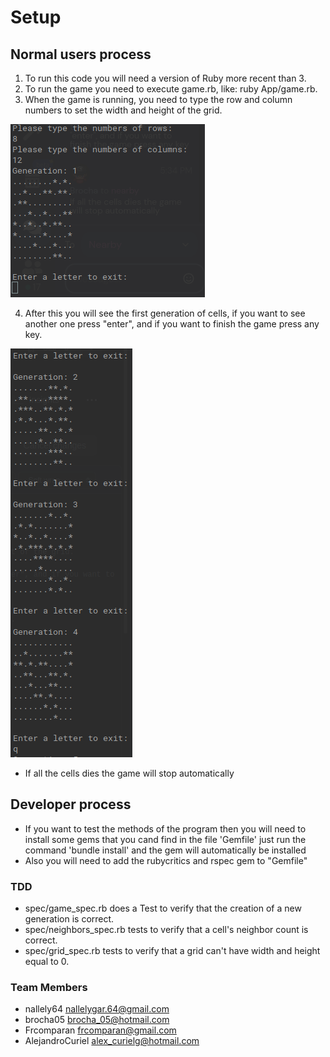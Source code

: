 # Setup
## Normal users process
1. To run this code you will need a version of Ruby  more recent than 3.
2. To run the game you need to execute game.rb, like: ruby App/game.rb.
3. When the game is running, you need to type the row and column numbers to set the width and height of the grid.

![Example](../img/example_code.png)

4. After this you will see the first generation of cells, if you want to see another one press "enter", and if you want to finish the game press any key.

![Example2](../img/example_code2.png)

- If all the cells dies the game will stop automatically

## Developer process
- If you want to test the methods of the program then you will need to install some gems that you cand find in the file 'Gemfile' just run the command 'bundle install' and the gem will automatically be installed
- Also you will need to add the rubycritics and rspec gem to "Gemfile"

### TDD
- spec/game_spec.rb does a Test to verify that the creation of a new generation is correct.
- spec/neighbors_spec.rb tests to verify that a cell's neighbor count is correct.
- spec/grid_spec.rb tests to verify that a grid can't have width and height equal to 0.

### Team Members
- nallely64 <nallelygar.64@gmail.com> 
- brocha05 <brocha_05@hotmail.com>
- Frcomparan <frcomparan@gmail.com>
- AlejandroCuriel <alex_curielg@hotmail.com>